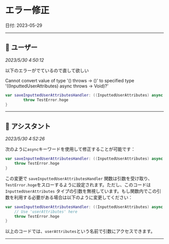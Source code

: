# エラー修正

日付: 2023-05-29

---

## 👤 ユーザー
*2023/5/30 4:50:12*

以下のエラーがでているので直して欲しい

Cannot convert value of type '() throws -> ()' to specified type '((InputtedUserAttributes) async throws -> Void)?'

```swift
var saveInputtedUserAttributesHandler: ((InputtedUserAttributes) async throws -> Void)? = {
        throw TestError.hoge
}
```

---

## 🤖 アシスタント
*2023/5/30 4:52:26*

次のように`async`キーワードを使用して修正することが可能です：

```swift
var saveInputtedUserAttributesHandler: ((InputtedUserAttributes) async throws -> Void)? = { _ in 
    throw TestError.hoge
}
```

この変更で `saveInputtedUserAttributesHandler` 関数は引数を受け取り、`TestError.hoge`をスローするように設定されます。ただし、このコードは `InputtedUserAttributes` タイプの引数を無視しています。もし関数内でこの引数を利用する必要がある場合は以下のように変更してください：

```swift
var saveInputtedUserAttributesHandler: ((InputtedUserAttributes) async throws -> Void)? = { userAttributes in 
    // Use 'userAttributes' here
    throw TestError.hoge
}
```
以上のコードでは、`userAttributes`という名前で引数にアクセスできます。

---
